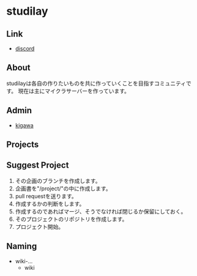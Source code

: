 # studilay

## Link

* [discord](https://discord.gg/QrY9taHnqV)

## About

studilayは各自の作りたいものを共に作っていくことを目指すコミュニティです。
現在は主にマイクラサーバーを作っています。

## Admin

* [kigawa](https://github.com/kigawa01)

## Projects

## Suggest Project

1. その企画のブランチを作成します。
3. 企画書を"/project/"の中に作成します。
4. pull requestを送ります。
5. 作成するかの判断をします。
6. 作成するのであればマージ、そうでなければ閉じるか保留にしておく。
7. そのプロジェクトのリポジトリを作成します。
8. プロジェクト開始。

## Naming

* wiki-...
    * wiki

